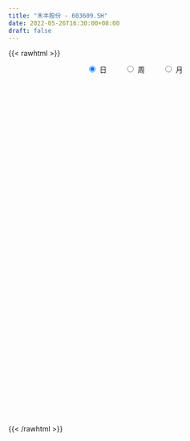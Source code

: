```yaml
---
title: "禾丰股份 - 603609.SH"
date: 2022-05-26T16:30:00+08:00
draft: false
---
```

{{< rawhtml >}}
    <div style="text-align: center">
        <label style="padding: 1rem;"><input style="margin-right: .5rem" type="radio" name="period" value="D" checked onclick="period_change(this)">日</label>
        <label style="padding: 1rem;"><input style="margin-right: .5rem" type="radio" name="period" value="W" onclick="period_change(this)">周</label>
        <label style="padding: 1rem;"><input style="margin-right: .5rem" type="radio" name="period" value="M" onclick="period_change(this)">月</label>
    </div>
    <div id="chart" style="height: 700px;"></div> 
    <script type="text/javascript">
        const D_v = [26061.99,14537.39,21992.38,32608.92,24664.35,17106.15,28260.87,23859.53,27704.02,26598.0,23958.08,30930.53,28807.24,24261.95,19973.75,27981.19,18642.5,26185.0,28818.0,21324.5,26989.82,18127.78,30229.89,18659.79,23915.67,22236.75,28945.33,26744.83,23208.17,65851.63,35351.0,23467.24,26507.46,41614.8,44745.55,24288.08,22057.89,24257.4,28395.05,32359.59,40184.51,20639.69,21796.5,16516.0,25650.58,22082.5,17924.29,16273.5,46925.28,31575.59,26507.87,36408.13,78100.62,45147.81,29422.62,22477.0,20174.77,19245.21,19726.14,43690.24,23311.62,23042.06,20315.71,18739.88,20092.54,23108.06,14351.0,20283.5,19463.69,16566.5,16646.07,20318.69,15660.0,18562.16,23650.55,26167.12,33195.31,24177.0,29282.43,23957.25,30622.38,32996.26,35190.23,45602.17,31906.2,25330.0,23561.5,89837.07,43193.32,28556.03,27403.19,34958.17,119230.63,60876.58,58369.53,52359.33,55951.48,58036.06,41334.28,32037.67,26640.48,44097.94,32873.64,93546.16,67961.66,51627.3,46929.81,32925.64,23119.63,22521.11,28418.97,22829.11,26930.81,27498.75,55097.08,62330.24,36115.2,49326.34,28382.0,22094.0,24451.0,22596.0,26702.32,30898.26,19577.55,20276.37,24681.84,17322.18,23354.0,18044.14,14786.92,18532.79,18513.95,17766.49,15867.66,20229.97,17696.87,20236.0,21760.47,19003.32,40588.1,33144.12,28883.0,21778.5,33949.92,29310.5,32185.73,26755.71,33384.08,48264.79,138712.49,194078.43,103165.53,198975.33,93728.51,67995.63,45175.35,113581.09,183053.48,75940.26,76144.88,214292.31,181863.64,85376.01,91774.66,103334.42,127164.02,90567.68,51080.5,80356.62,54677.0,50998.32,49782.0,31825.12,41031.42,66269.63,67350.3,69376.31,55970.14,73608.68,61265.31,86043.0,63968.66,80922.66,68667.5,62545.67,49449.49,46598.59,76302.9,79673.33,42753.5,41748.09,90343.4,61119.03,47360.95,98784.24,71094.16,81399.23,67250.94,39555.94,49717.89,41495.86,70530.21,64539.97,37105.69,42184.0,55025.86,55220.07,42149.08,43965.67,48518.44,37413.03,80207.31,54239.76,33731.06,40708.71,92027.77,76251.73,57310.15,60776.81,40100.5,39438.88,40135.64,36736.98,105222.39,170835.89,116965.04,123741.22,129246.38,109688.69,85215.16,60582.99,43981.89,54145.55,77757.03,31794.15,33696.78,39772.17,44117.0,43996.03,35703.11,89200.98,41200.49,41077.88,35786.25,33694.32,50380.86,43913.44,46750.77,29779.26]
const D_histogram = [0.0,0.0,-0.0062541311,-0.0054541012,-0.0152657006,-0.0218045149,-0.0258995386,-0.0188143287,-0.0169201871,-0.0152197524,-0.008698257,-0.0007215011,0.0002459164,0.0018996824,0.0044159202,-0.0009655277,-0.0008019607,-0.0035513989,-0.0092507812,-0.0120120393,-0.0255231432,-0.0296893562,-0.0404758376,-0.0394378377,-0.0398874819,-0.0322205969,-0.0178803723,-0.0058120027,0.0048511917,0.0242744365,0.0264167807,0.0201079832,0.016445181,0.0235298385,0.0094841814,0.0046071383,-0.0025743293,-0.0050742441,-0.0057735905,-0.0052945556,0.0073972009,0.0047252899,0.0008493222,-0.0016655463,-0.0102116175,-0.0195139495,-0.0230145817,-0.0220046803,-0.036677574,-0.0571364836,-0.0781047106,-0.1057730819,-0.1046788187,-0.0885663554,-0.0694271463,-0.0619994348,-0.0576930903,-0.0490556433,-0.0342154668,-0.0021476161,0.0173440463,0.0272537053,0.0350431891,0.0397392269,0.0415214281,0.0323547585,0.0231141041,0.0155351593,0.009359635,0.006280676,0.00592785,0.0123941095,0.0106418628,0.0050823696,-0.0038599312,0.0015094736,0.0155642645,0.0202507519,0.0289843652,0.0359016872,0.0457033848,0.0554186114,0.068273101,0.0790748749,0.0763563924,0.0613030909,0.0538460234,0.0667345533,0.0628296212,0.0478221974,0.0469553167,0.0389354613,0.0637781772,0.0637366685,0.0581659434,0.0607762466,0.0733443152,0.0740969436,0.0659591938,0.0493345039,0.0249585315,-0.0113511476,-0.0244934092,-0.0013101889,-0.0095398376,-0.0350907792,-0.0630590271,-0.0749781137,-0.0785948949,-0.0823828104,-0.0948261267,-0.0920425775,-0.0764603755,-0.0611569216,-0.0339274922,-0.0050404129,0.0004084699,-0.0123107084,-0.010195391,-0.0058896931,-0.004252455,-0.0050020669,0.0023756359,-0.000861023,0.0015464314,0.0022563661,0.0005836164,-0.0005816656,-0.0032809949,-0.0067928539,-0.0067853513,-0.0090241456,-0.0125329461,-0.0134343764,-0.0094328004,-0.0044609148,0.0008686749,0.0010356877,0.0043375481,0.0087831185,0.0181597179,0.0211595913,0.0186808179,0.0185990885,0.0116853769,0.0059307192,-0.0000856679,-0.0027596346,0.0012750631,0.0099383867,0.035065932,0.077412079,0.1000744471,0.1434448537,0.1480545683,0.1335343267,0.1196059785,0.1326714007,0.1610305225,0.1588311875,0.1365935116,0.1817845064,0.1790249759,0.1689219692,0.1498935863,0.1297558719,0.0905374632,0.0258929462,-0.0258313402,-0.0673253056,-0.1096511233,-0.1327988543,-0.1628316667,-0.1671546468,-0.1764536108,-0.1452239497,-0.1249975624,-0.0894688609,-0.0466456976,-0.0077708192,-0.0021087723,-0.0322339548,-0.0646300774,-0.101709431,-0.11976509,-0.1189339996,-0.1143338494,-0.1220299458,-0.1329224584,-0.1532407584,-0.1576309213,-0.148257341,-0.1080742008,-0.0810728477,-0.0597351976,-0.0339953802,-0.0214462737,-0.0362809362,-0.0546553328,-0.0524625737,-0.0252487389,-0.0277554138,-0.0691173167,-0.0808148243,-0.079503634,-0.0635446075,-0.0250564824,0.0109138801,0.0325466543,0.0465374062,0.0612805664,0.0730300835,0.0897789833,0.0907098239,0.0833851992,0.078100069,0.1003575459,0.0784940826,0.0407926865,0.0212130179,0.0133315702,-0.006618362,-0.0081828045,-0.0102482734,0.0334525751,0.07858286,0.0907935222,0.0630166404,0.0108506464,-0.0755900795,-0.1532828271,-0.1732071188,-0.1886692082,-0.1796722597,-0.1662559885,-0.15294685,-0.1228231812,-0.0917559805,-0.0678986223,-0.0439125512,-0.023555816,0.0177633889,0.0368297711,0.052352261,0.0583387053,0.0674740057,0.0836938634,0.0784242683,0.0916918287,0.0965283282]
const D_fast = [0.0,0.0,-0.0078176638,-0.0083811592,-0.0220091838,-0.0339991268,-0.0445690351,-0.0421874074,-0.0445233126,-0.046627816,-0.0422808848,-0.0344845042,-0.0334556076,-0.0313269211,-0.0277067031,-0.0333295329,-0.0333664562,-0.0370037441,-0.0450158217,-0.0507800896,-0.0706719793,-0.0822605314,-0.1031659721,-0.1119874317,-0.1224089464,-0.1227972106,-0.1129270791,-0.1023117101,-0.0904357179,-0.0649438639,-0.0561973245,-0.0574791262,-0.0570306332,-0.0440635161,-0.0557381278,-0.0594633863,-0.0672884363,-0.071056912,-0.0731996561,-0.0740442602,-0.0595032034,-0.0609937919,-0.0646574291,-0.0675886842,-0.0786876597,-0.0928684791,-0.1021227567,-0.1066140254,-0.1304563125,-0.1651993431,-0.2056937477,-0.2598053895,-0.2848808309,-0.2909099565,-0.289127534,-0.2971996812,-0.3073166093,-0.3109430731,-0.3046567633,-0.2731258167,-0.2492981427,-0.2325750574,-0.2160247763,-0.2013939318,-0.1892313735,-0.1903093535,-0.1937714819,-0.1974666369,-0.2013022525,-0.2028110424,-0.2016819058,-0.192117119,-0.1912089001,-0.1954978009,-0.2054050844,-0.1996583113,-0.1817124542,-0.1719632789,-0.1559835743,-0.1400908305,-0.1188632867,-0.0952934073,-0.0653706424,-0.0348001498,-0.0184295342,-0.0181570629,-0.0121526245,0.0174195437,0.0292220168,0.0261701424,0.0370420909,0.0387561009,0.0795433611,0.0954360195,0.1044067802,0.122211145,0.1531152925,0.1723921568,0.1807442054,0.1764531414,0.1583168019,0.1191693359,0.099903722,0.1227593952,0.112144787,0.0778211506,0.0340881459,0.003424531,-0.019840974,-0.0442245921,-0.0803744401,-0.1006015353,-0.1041344271,-0.1041202036,-0.0853726473,-0.0577456713,-0.052194671,-0.0679915264,-0.0684250567,-0.065591782,-0.0650176577,-0.0670177863,-0.0590461745,-0.0624980892,-0.059704027,-0.0584300007,-0.0599568463,-0.0612675447,-0.0647871227,-0.0699971952,-0.0716860304,-0.0761808611,-0.0828228981,-0.0870829226,-0.0854395466,-0.0815828897,-0.0760361313,-0.0756101965,-0.0712239491,-0.0645825992,-0.0506660703,-0.042376299,-0.040184868,-0.0356168252,-0.0396091926,-0.0438811705,-0.0499189746,-0.0532828499,-0.0489293864,-0.0377814662,-0.0038874379,0.0578117289,0.1054927088,0.1847243289,0.2263476856,0.2452110256,0.261184172,0.3074174443,0.3760341968,0.4135426587,0.4254533607,0.5160904821,0.5580871956,0.5902146812,0.6086596949,0.6209609484,0.6043769055,0.5462056251,0.4880235036,0.4296982119,0.3599596134,0.3036121688,0.2328714396,0.1867597978,0.1333474312,0.1282711048,0.1172481015,0.1304095878,0.1615713267,0.1985035002,0.2036383541,0.1654546829,0.116901041,0.0543943296,0.0063973982,-0.0225050114,-0.0464883236,-0.0846919063,-0.1288150335,-0.1874435231,-0.2312414164,-0.2589321713,-0.2457675814,-0.2390344402,-0.2326305895,-0.2153896171,-0.208202079,-0.2321069756,-0.2641452055,-0.2750680897,-0.2541664396,-0.263611968,-0.3222532,-0.3541544137,-0.3727191319,-0.3726462573,-0.3404222528,-0.3017234203,-0.2719539825,-0.2463288791,-0.2162655772,-0.1862585393,-0.1470648937,-0.1234565971,-0.109934922,-0.095695035,-0.0483481716,-0.0505881142,-0.0780913386,-0.0923677528,-0.096916308,-0.1185208306,-0.1221309742,-0.1267585115,-0.0746945193,-0.0099185194,0.0249905235,0.0129678018,-0.0364855306,-0.1418237765,-0.2578372309,-0.3210633022,-0.3836926937,-0.4196138101,-0.447761536,-0.47268911,-0.4732712366,-0.465143031,-0.4582603283,-0.4452523951,-0.4307846138,-0.3850245617,-0.3567507367,-0.3281401816,-0.3075690609,-0.2815652591,-0.2444219356,-0.2300854636,-0.193894946,-0.1649263645]
const D_slow = [0.0,0.0,-0.0015635328,-0.0029270581,-0.0067434832,-0.0121946119,-0.0186694966,-0.0233730787,-0.0276031255,-0.0314080636,-0.0335826278,-0.0337630031,-0.033701524,-0.0332266034,-0.0321226234,-0.0323640053,-0.0325644955,-0.0334523452,-0.0357650405,-0.0387680503,-0.0451488361,-0.0525711752,-0.0626901346,-0.072549594,-0.0825214645,-0.0905766137,-0.0950467068,-0.0964997074,-0.0952869095,-0.0892183004,-0.0826141052,-0.0775871094,-0.0734758142,-0.0675933546,-0.0652223092,-0.0640705246,-0.064714107,-0.065982668,-0.0674260656,-0.0687497045,-0.0669004043,-0.0657190818,-0.0655067513,-0.0659231378,-0.0684760422,-0.0733545296,-0.079108175,-0.0846093451,-0.0937787386,-0.1080628595,-0.1275890371,-0.1540323076,-0.1802020123,-0.2023436011,-0.2197003877,-0.2352002464,-0.249623519,-0.2618874298,-0.2704412965,-0.2709782005,-0.266642189,-0.2598287626,-0.2510679654,-0.2411331587,-0.2307528016,-0.222664112,-0.216885586,-0.2130017962,-0.2106618874,-0.2090917184,-0.2076097559,-0.2045112285,-0.2018507628,-0.2005801704,-0.2015451532,-0.2011677848,-0.1972767187,-0.1922140307,-0.1849679394,-0.1759925176,-0.1645666715,-0.1507120186,-0.1336437434,-0.1138750246,-0.0947859266,-0.0794601538,-0.065998648,-0.0493150096,-0.0336076043,-0.021652055,-0.0099132258,-0.0001793605,0.0157651838,0.031699351,0.0462408368,0.0614348985,0.0797709773,0.0982952132,0.1147850116,0.1271186376,0.1333582704,0.1305204835,0.1243971312,0.124069584,0.1216846246,0.1129119298,0.097147173,0.0784026446,0.0587539209,0.0381582183,0.0144516866,-0.0085589578,-0.0276740516,-0.042963282,-0.0514451551,-0.0527052583,-0.0526031409,-0.055680818,-0.0582296657,-0.059702089,-0.0607652027,-0.0620157194,-0.0614218105,-0.0616370662,-0.0612504583,-0.0606863668,-0.0605404627,-0.0606858791,-0.0615061278,-0.0632043413,-0.0649006791,-0.0671567155,-0.070289952,-0.0736485462,-0.0760067463,-0.0771219749,-0.0769048062,-0.0766458843,-0.0755614973,-0.0733657176,-0.0688257882,-0.0635358903,-0.0588656859,-0.0542159137,-0.0512945695,-0.0498118897,-0.0498333067,-0.0505232153,-0.0502044495,-0.0477198529,-0.0389533699,-0.0196003501,0.0054182617,0.0412794751,0.0782931172,0.1116766989,0.1415781935,0.1747460437,0.2150036743,0.2547114712,0.2888598491,0.3343059757,0.3790622197,0.421292712,0.4587661086,0.4912050765,0.5138394423,0.5203126789,0.5138548438,0.4970235174,0.4696107366,0.4364110231,0.3957031064,0.3539144447,0.309801042,0.2734950545,0.2422456639,0.2198784487,0.2082170243,0.2062743195,0.2057471264,0.1976886377,0.1815311184,0.1561037606,0.1261624881,0.0964289882,0.0678455259,0.0373380394,0.0041074248,-0.0342027648,-0.0736104951,-0.1106748303,-0.1376933805,-0.1579615925,-0.1728953919,-0.1813942369,-0.1867558053,-0.1958260394,-0.2094898726,-0.222605516,-0.2289177007,-0.2358565542,-0.2531358834,-0.2733395894,-0.2932154979,-0.3091016498,-0.3153657704,-0.3126373004,-0.3045006368,-0.2928662853,-0.2775461437,-0.2592886228,-0.236843877,-0.214166421,-0.1933201212,-0.1737951039,-0.1487057175,-0.1290821968,-0.1188840252,-0.1135807707,-0.1102478782,-0.1119024686,-0.1139481698,-0.1165102381,-0.1081470943,-0.0885013794,-0.0658029988,-0.0500488387,-0.0473361771,-0.0662336969,-0.1045544037,-0.1478561834,-0.1950234855,-0.2399415504,-0.2815055475,-0.31974226,-0.3504480553,-0.3733870505,-0.390361706,-0.4013398439,-0.4072287979,-0.4027879506,-0.3935805078,-0.3804924426,-0.3659077663,-0.3490392648,-0.328115799,-0.3085097319,-0.2855867747,-0.2614546927]
const D_data = [['2021-05-17', 10.8746, 10.8256, 10.7374, 10.8746],['2021-05-18', 10.8256, 10.8256, 10.757, 10.8746],['2021-05-19', 10.8354, 10.7276, 10.708, 10.8452],['2021-05-20', 10.7276, 10.7962, 10.6003, 10.9236],['2021-05-21', 10.7962, 10.6297, 10.6297, 10.806],['2021-05-24', 10.5709, 10.6101, 10.5709, 10.6982],['2021-05-25', 10.6003, 10.5905, 10.5023, 10.6101],['2021-05-26', 10.5807, 10.7178, 10.5611, 10.7178],['2021-05-27', 10.7178, 10.6591, 10.6395, 10.7374],['2021-05-28', 10.6688, 10.6493, 10.6395, 10.7374],['2021-05-31', 10.6591, 10.7178, 10.6199, 10.7668],['2021-06-01', 10.7276, 10.7668, 10.6786, 10.7962],['2021-06-02', 10.7668, 10.6982, 10.6884, 10.8158],['2021-06-03', 10.78, 10.71, 10.6, 10.79],['2021-06-04', 10.69, 10.73, 10.69, 10.78],['2021-06-07', 10.77, 10.62, 10.58, 10.83],['2021-06-08', 10.63, 10.67, 10.53, 10.7],['2021-06-09', 10.66, 10.62, 10.56, 10.69],['2021-06-10', 10.61, 10.55, 10.52, 10.61],['2021-06-11', 10.54, 10.55, 10.49, 10.57],['2021-06-15', 10.55, 10.35, 10.28, 10.55],['2021-06-16', 10.35, 10.39, 10.26, 10.49],['2021-06-17', 10.37, 10.23, 10.2, 10.37],['2021-06-18', 10.23, 10.31, 10.18, 10.32],['2021-06-21', 10.31, 10.25, 10.22, 10.36],['2021-06-22', 10.24, 10.33, 10.22, 10.4],['2021-06-23', 10.33, 10.44, 10.27, 10.44],['2021-06-24', 10.44, 10.46, 10.37, 10.48],['2021-06-25', 10.49, 10.49, 10.38, 10.5],['2021-06-28', 10.51, 10.68, 10.51, 10.85],['2021-06-29', 10.63, 10.53, 10.52, 10.7],['2021-06-30', 10.53, 10.42, 10.38, 10.6],['2021-07-01', 10.41, 10.43, 10.29, 10.53],['2021-07-02', 10.43, 10.58, 10.43, 10.7],['2021-07-05', 10.62, 10.3, 10.26, 10.62],['2021-07-06', 10.35, 10.36, 10.24, 10.38],['2021-07-07', 10.28, 10.29, 10.22, 10.31],['2021-07-08', 10.28, 10.31, 10.21, 10.44],['2021-07-09', 10.37, 10.31, 10.23, 10.39],['2021-07-12', 10.31, 10.31, 10.26, 10.35],['2021-07-13', 10.4, 10.49, 10.28, 10.54],['2021-07-14', 10.51, 10.32, 10.32, 10.56],['2021-07-15', 10.3, 10.28, 10.24, 10.34],['2021-07-16', 10.25, 10.27, 10.24, 10.36],['2021-07-19', 10.26, 10.15, 10.07, 10.32],['2021-07-20', 10.15, 10.07, 10.04, 10.2],['2021-07-21', 10.06, 10.08, 10.06, 10.13],['2021-07-22', 10.08, 10.1, 10.04, 10.11],['2021-07-23', 10.13, 9.83, 9.8, 10.16],['2021-07-26', 9.83, 9.61, 9.51, 9.88],['2021-07-27', 9.62, 9.42, 9.41, 9.69],['2021-07-28', 9.48, 9.11, 9.1, 9.48],['2021-07-29', 8.84, 9.29, 8.84, 9.45],['2021-07-30', 9.29, 9.42, 9.09, 9.54],['2021-08-02', 9.41, 9.46, 9.27, 9.64],['2021-08-03', 9.41, 9.3, 9.3, 9.52],['2021-08-04', 9.3, 9.21, 9.18, 9.3],['2021-08-05', 9.18, 9.22, 9.18, 9.34],['2021-08-06', 9.2, 9.29, 9.1, 9.29],['2021-08-09', 9.3, 9.58, 9.19, 9.66],['2021-08-10', 9.6, 9.53, 9.42, 9.62],['2021-08-11', 9.5, 9.47, 9.43, 9.55],['2021-08-12', 9.47, 9.48, 9.45, 9.57],['2021-08-13', 9.43, 9.47, 9.37, 9.51],['2021-08-16', 9.49, 9.45, 9.42, 9.56],['2021-08-17', 9.43, 9.29, 9.25, 9.49],['2021-08-18', 9.26, 9.23, 9.2, 9.29],['2021-08-19', 9.2, 9.19, 9.12, 9.23],['2021-08-20', 9.19, 9.15, 9.06, 9.19],['2021-08-23', 9.15, 9.14, 9.14, 9.21],['2021-08-24', 9.17, 9.14, 9.13, 9.2],['2021-08-25', 9.12, 9.22, 9.12, 9.26],['2021-08-26', 9.21, 9.11, 9.11, 9.22],['2021-08-27', 9.11, 9.02, 9.01, 9.13],['2021-08-30', 9.0, 8.91, 8.91, 9.02],['2021-08-31', 8.95, 9.05, 8.89, 9.11],['2021-09-01', 9.08, 9.19, 8.97, 9.21],['2021-09-02', 9.19, 9.11, 9.09, 9.19],['2021-09-03', 9.14, 9.19, 9.09, 9.2],['2021-09-06', 9.1, 9.21, 9.1, 9.24],['2021-09-07', 9.22, 9.3, 9.22, 9.33],['2021-09-08', 9.32, 9.37, 9.3, 9.4],['2021-09-09', 9.38, 9.5, 9.37, 9.54],['2021-09-10', 9.45, 9.58, 9.35, 9.64],['2021-09-13', 9.48, 9.48, 9.42, 9.6],['2021-09-14', 9.48, 9.32, 9.3, 9.52],['2021-09-15', 9.3, 9.39, 9.22, 9.47],['2021-09-16', 9.37, 9.7, 9.36, 9.78],['2021-09-17', 9.69, 9.56, 9.46, 9.7],['2021-09-22', 9.5, 9.41, 9.36, 9.5],['2021-09-23', 9.42, 9.58, 9.41, 9.59],['2021-09-24', 9.58, 9.5, 9.47, 9.69],['2021-09-27', 9.46, 10.0, 9.45, 10.14],['2021-09-28', 9.9, 9.81, 9.66, 9.91],['2021-09-29', 9.71, 9.78, 9.62, 9.98],['2021-09-30', 9.76, 9.93, 9.72, 10.09],['2021-10-08', 9.99, 10.16, 9.85, 10.28],['2021-10-11', 10.2, 10.12, 9.91, 10.27],['2021-10-12', 10.06, 10.06, 9.83, 10.15],['2021-10-13', 10.05, 9.95, 9.83, 10.1],['2021-10-14', 9.9, 9.79, 9.74, 9.91],['2021-10-15', 9.7, 9.5, 9.48, 9.77],['2021-10-18', 9.5, 9.66, 9.27, 9.69],['2021-10-19', 9.65, 10.15, 9.58, 10.25],['2021-10-20', 9.92, 9.81, 9.72, 10.01],['2021-10-21', 9.8, 9.5, 9.5, 9.89],['2021-10-22', 9.5, 9.3, 9.28, 9.59],['2021-10-25', 9.46, 9.35, 9.25, 9.57],['2021-10-26', 9.26, 9.36, 9.26, 9.42],['2021-10-27', 9.31, 9.28, 9.2, 9.41],['2021-10-28', 9.21, 9.06, 9.03, 9.27],['2021-10-29', 9.02, 9.15, 9.02, 9.23],['2021-11-01', 9.15, 9.29, 9.04, 9.29],['2021-11-02', 9.28, 9.31, 9.2, 9.37],['2021-11-03', 9.31, 9.53, 9.28, 9.63],['2021-11-04', 9.47, 9.68, 9.41, 9.77],['2021-11-05', 9.63, 9.47, 9.45, 9.73],['2021-11-08', 9.47, 9.21, 9.2, 9.5],['2021-11-09', 9.2, 9.35, 9.2, 9.4],['2021-11-10', 9.35, 9.38, 9.21, 9.38],['2021-11-11', 9.35, 9.35, 9.3, 9.46],['2021-11-12', 9.35, 9.31, 9.3, 9.41],['2021-11-15', 9.39, 9.42, 9.32, 9.48],['2021-11-16', 9.44, 9.29, 9.26, 9.48],['2021-11-17', 9.29, 9.35, 9.23, 9.37],['2021-11-18', 9.35, 9.33, 9.3, 9.42],['2021-11-19', 9.32, 9.29, 9.22, 9.35],['2021-11-22', 9.33, 9.28, 9.24, 9.33],['2021-11-23', 9.28, 9.24, 9.22, 9.33],['2021-11-24', 9.24, 9.2, 9.17, 9.24],['2021-11-25', 9.17, 9.22, 9.17, 9.25],['2021-11-26', 9.22, 9.17, 9.14, 9.22],['2021-11-29', 9.1, 9.12, 9.07, 9.21],['2021-11-30', 9.11, 9.12, 9.1, 9.18],['2021-12-01', 9.11, 9.17, 9.08, 9.19],['2021-12-02', 9.19, 9.19, 9.17, 9.25],['2021-12-03', 9.19, 9.21, 9.15, 9.23],['2021-12-06', 9.2, 9.15, 9.14, 9.24],['2021-12-07', 9.15, 9.19, 9.11, 9.2],['2021-12-08', 9.21, 9.22, 9.16, 9.22],['2021-12-09', 9.22, 9.32, 9.2, 9.37],['2021-12-10', 9.35, 9.28, 9.24, 9.4],['2021-12-13', 9.29, 9.22, 9.2, 9.33],['2021-12-14', 9.22, 9.25, 9.18, 9.26],['2021-12-15', 9.19, 9.15, 9.11, 9.27],['2021-12-16', 9.17, 9.13, 9.12, 9.19],['2021-12-17', 9.14, 9.09, 9.08, 9.17],['2021-12-20', 9.1, 9.1, 9.07, 9.13],['2021-12-21', 9.1, 9.18, 9.07, 9.18],['2021-12-22', 9.17, 9.27, 9.15, 9.28],['2021-12-23', 9.26, 9.58, 9.21, 9.87],['2021-12-24', 9.56, 10.02, 9.5, 10.14],['2021-12-27', 10.03, 10.02, 9.85, 10.18],['2021-12-28', 10.07, 10.56, 9.8, 10.65],['2021-12-29', 10.51, 10.33, 10.25, 10.63],['2021-12-30', 10.3, 10.19, 10.1, 10.41],['2021-12-31', 10.1, 10.24, 10.1, 10.3],['2022-01-04', 10.16, 10.7, 10.15, 10.71],['2022-01-05', 10.6, 11.15, 10.58, 11.25],['2022-01-06', 11.11, 11.0, 10.78, 11.14],['2022-01-07', 10.88, 10.84, 10.81, 11.49],['2022-01-10', 10.81, 11.92, 10.79, 11.92],['2022-01-11', 12.08, 11.63, 11.53, 12.15],['2022-01-12', 11.66, 11.7, 11.41, 11.72],['2022-01-13', 11.7, 11.7, 11.52, 11.99],['2022-01-14', 11.76, 11.76, 11.64, 12.26],['2022-01-17', 11.63, 11.52, 11.18, 11.75],['2022-01-18', 11.5, 11.04, 11.01, 11.52],['2022-01-19', 11.14, 10.96, 10.83, 11.14],['2022-01-20', 10.99, 10.87, 10.82, 11.3],['2022-01-21', 10.85, 10.63, 10.58, 10.92],['2022-01-24', 10.55, 10.66, 10.5, 10.86],['2022-01-25', 10.52, 10.37, 10.3, 10.78],['2022-01-26', 10.37, 10.52, 10.22, 10.61],['2022-01-27', 10.53, 10.33, 10.33, 10.77],['2022-01-28', 10.44, 10.81, 10.44, 10.98],['2022-02-07', 10.81, 10.74, 10.4, 11.05],['2022-02-08', 10.72, 11.03, 10.63, 11.2],['2022-02-09', 11.07, 11.31, 11.01, 11.45],['2022-02-10', 11.31, 11.49, 11.21, 11.58],['2022-02-11', 11.55, 11.22, 11.2, 11.63],['2022-02-14', 11.23, 10.72, 10.67, 11.37],['2022-02-15', 10.76, 10.51, 10.4, 10.81],['2022-02-16', 10.56, 10.22, 10.18, 10.64],['2022-02-17', 10.21, 10.24, 10.12, 10.29],['2022-02-18', 10.23, 10.35, 10.1, 10.44],['2022-02-21', 10.34, 10.33, 10.2, 10.44],['2022-02-22', 10.29, 10.08, 10.06, 10.32],['2022-02-23', 10.15, 9.89, 9.8, 10.33],['2022-02-24', 9.84, 9.57, 9.42, 9.94],['2022-02-25', 9.6, 9.57, 9.5, 9.71],['2022-02-28', 9.52, 9.62, 9.43, 9.69],['2022-03-01', 9.63, 10.02, 9.63, 10.03],['2022-03-02', 9.98, 9.94, 9.85, 10.13],['2022-03-03', 9.94, 9.92, 9.81, 9.99],['2022-03-04', 9.93, 10.04, 9.91, 10.33],['2022-03-07', 10.04, 9.93, 9.86, 10.26],['2022-03-08', 9.88, 9.53, 9.45, 9.9],['2022-03-09', 9.54, 9.33, 9.02, 9.72],['2022-03-10', 9.45, 9.47, 9.38, 9.63],['2022-03-11', 9.4, 9.8, 9.28, 9.82],['2022-03-14', 9.7, 9.44, 9.42, 9.81],['2022-03-15', 9.35, 8.76, 8.75, 9.45],['2022-03-16', 8.89, 8.89, 8.39, 8.98],['2022-03-17', 8.89, 8.92, 8.83, 9.05],['2022-03-18', 8.92, 9.05, 8.81, 9.07],['2022-03-21', 9.04, 9.4, 9.04, 9.49],['2022-03-22', 9.4, 9.52, 9.35, 9.64],['2022-03-23', 9.5, 9.47, 9.36, 9.59],['2022-03-24', 9.45, 9.46, 9.4, 9.76],['2022-03-25', 9.45, 9.55, 9.41, 9.76],['2022-03-28', 9.56, 9.6, 9.44, 9.67],['2022-03-29', 9.58, 9.77, 9.5, 9.89],['2022-03-30', 9.72, 9.66, 9.6, 9.76],['2022-03-31', 9.67, 9.58, 9.55, 9.78],['2022-04-01', 9.54, 9.61, 9.53, 9.71],['2022-04-06', 9.68, 10.05, 9.66, 10.13],['2022-04-07', 10.07, 9.55, 9.52, 10.1],['2022-04-08', 9.56, 9.22, 9.01, 9.57],['2022-04-11', 9.16, 9.3, 9.15, 9.56],['2022-04-12', 9.31, 9.37, 9.13, 9.45],['2022-04-13', 9.4, 9.13, 9.12, 9.49],['2022-04-14', 9.11, 9.28, 8.97, 9.38],['2022-04-15', 9.26, 9.24, 9.16, 9.45],['2022-04-18', 9.25, 9.92, 9.25, 9.96],['2022-04-19', 10.1, 10.21, 9.87, 10.45],['2022-04-20', 10.23, 10.01, 9.92, 10.28],['2022-04-21', 10.02, 9.52, 9.42, 10.15],['2022-04-22', 9.02, 9.02, 8.7, 9.17],['2022-04-25', 8.9, 8.18, 8.15, 9.0],['2022-04-26', 8.18, 7.74, 7.69, 8.25],['2022-04-27', 7.62, 8.05, 7.52, 8.05],['2022-04-28', 8.0, 7.84, 7.72, 8.08],['2022-04-29', 7.84, 7.95, 7.8, 8.08],['2022-05-05', 7.9, 7.89, 7.8, 8.1],['2022-05-06', 7.77, 7.79, 7.65, 7.83],['2022-05-09', 7.79, 7.96, 7.79, 7.97],['2022-05-10', 7.9, 8.0, 7.76, 8.03],['2022-05-11', 8.01, 7.94, 7.92, 8.15],['2022-05-12', 7.91, 7.97, 7.82, 8.18],['2022-05-13', 7.99, 7.96, 7.86, 8.03],['2022-05-16', 8.04, 8.33, 7.95, 8.35],['2022-05-17', 8.3, 8.18, 8.13, 8.33],['2022-05-18', 8.18, 8.21, 8.14, 8.26],['2022-05-19', 8.1, 8.14, 8.09, 8.28],['2022-05-20', 8.12, 8.22, 8.12, 8.24],['2022-05-23', 8.26, 8.39, 8.21, 8.48],['2022-05-24', 8.4, 8.17, 8.16, 8.44],['2022-05-25', 8.14, 8.45, 8.14, 8.5],['2022-05-26', 8.45, 8.43, 8.32, 8.53]]
const W_v = [174595.1,271941.09,229002.69,148549.64,210991.92,653592.6500000001,252687.94,272257.22,169687.99,153310.13,281789.68,156905.1,171230.28,200608.61,186312.33,82521.32,159716.68,175454.94,301016.77,151724.96,139957.49,75875.1,71786.19,128265.76,106892.16,100482.62,153437.69,118735.41,106763.42,103625.09,25599.5,24231.4,75574.99,191170.33,187549.48,412901.0,636078.5499999999,457768.4299999999,477188.4399999999,223847.57,183424.56,70908.27,201678.21,147913.18,217939.32,323722.71,369746.71,272408.25,181715.4,87979.38,124437.33,92914.06,100394.27,111214.14,117704.76,117742.6,112308.34,86257.86,72398.98,93162.35,95044.71,75345.29,95973.47,112173.55,79497.75,129232.49,137934.81,114191.29,102066.28,133080.32,160766.86,127413.57,86832.31,160092.6,137531.71,93243.67,152123.35,85246.15,269134.21,143434.67,392892.48,971170.72,672815.9,727101.29,945002.04,483888.95,481341.44,406873.37,635951.59,760275.8100000001,1632766.9199999999,429571.72,1676512.7,1044105.5,695291.55,1178482.7799999998,859803.53,784994.86,686430.5499999999,406010.92,649446.09,640597.9500000001,1183495.6400000001,984920.58,808384.65,693695.74,544584.5,603930.52,504359.22,443200.91,401844.21,369245.73,391149.44,42573.53,227673.36,234634.15,651521.6699999999,870255.2000000001,702767.4399999999,420408.7,247191.19,188967.64,192234.51,291908.02,273066.74,237477.52,361886.68,448432.04,371504.99,257538.42,420250.75,501315.71,561099.63,483865.41,821473.88,614561.97,395112.05,384718.65,987437.3,1039226.6100000001,1076057.1400000001,1387239.77,841727.9000000001,442699.05,717755.0,467122.24,324645.11,411186.96,539090.62,614699.6099999999,345141.38,639844.4300000001,1073327.78,1589694.8599999999,781916.22,637092.3,928475.3099999999,1403072.75,898242.05,665539.53,515409.38,576530.47,372337.39,278903.03,136051.0,81847.42,321846.61,163856.21,286658.43,207899.55,360443.28,241511.76,292650.25,323956.32,398077.08,262954.97,317408.5,147078.09,532645.85,245491.26,197172.37,300602.28,320877.87,221692.95,232992.14,460660.47,341630.84,256296.17,173684.04,167194.54,206970.36,96358.88,269908.66,176073.02,178626.43,58523.52,276236.7,119865.03,123528.57,127931.55,122951.19,94007.28,125050.75,192792.13,143743.97,131496.29,128856.15,217740.02,111045.74,129099.51,97298.79,87753.42,136472.41,168368.29,213828.09,90917.39,290836.07,55951.48,202146.43,292938.57,129814.46,207972.08,146849.34,122136.34,92040.03,90074.94,134732.01,146107.65,441195.5,509040.35,448719.71,676641.04,403845.82,239906.49,327570.74,362147.49,294777.81,339355.71,309018.16,255855.73,244879.12,246299.87,225589.65,217188.81,646010.92,353614.28,109551.18,197285.09,240959.92,170824.33]
const W_histogram = [0.0,-0.0138101425,-0.0541364006,-0.0758194484,-0.0839015563,-0.0600355195,-0.0388679294,-0.0420341501,-0.0367758484,-0.0300283646,-0.0136217099,-0.0118116576,0.004802531,0.0154037477,0.000630152,-0.0070599359,-0.009891,0.0061106127,0.0192469,0.0022344783,-0.0285822594,-0.0435558513,-0.037504227,-0.0245114031,0.0024112359,0.010833743,-0.0012166561,0.0135662818,-0.0048733585,-0.0245429109,-0.0342917412,-0.0294283473,-0.0185935984,0.0254781122,0.0543881978,0.1123864497,0.1090643585,0.1482946307,0.1415509063,0.0946054855,0.0577206292,0.0368250294,0.0354695307,0.0518080142,0.0545858185,0.0850211451,0.120683104,0.0864410533,0.0506599107,0.0217497792,-0.0469280759,-0.0585009856,-0.0572243503,-0.0599684862,-0.0789155361,-0.074674674,-0.0887289444,-0.0987416975,-0.1085090892,-0.1246513335,-0.1369771936,-0.1435276063,-0.1482126396,-0.1796779631,-0.1991619746,-0.1774777695,-0.1313286057,-0.0828971366,-0.0226343118,0.0285796518,0.0215879456,0.015464757,0.0028900833,0.0063504388,0.0184464509,0.0401418952,0.047805446,0.0425130132,0.0651077996,0.0534520958,0.115536208,0.252504374,0.3533607283,0.4030266436,0.4328673431,0.3955218597,0.3395854338,0.3008625535,0.2973558299,0.2662437317,0.3833879447,0.4419392932,0.3746967773,0.2677007989,0.0806834064,0.1445597523,0.0827218243,0.0070895379,-0.0397231372,-0.0930246835,-0.0654835616,-0.1031062652,-0.0358838945,0.0511150343,0.1162848191,0.0618616592,0.066975391,0.0178469667,-0.0227182352,-0.0557379007,-0.0766308137,-0.0972683996,-0.2186655345,-0.2904427866,-0.3008292981,-0.3041371255,-0.1993121772,-0.144441755,-0.1061855154,-0.1509246223,-0.2123515836,-0.2515991451,-0.2546009447,-0.2723290648,-0.2447814296,-0.2371585384,-0.178454787,-0.1495194571,-0.1262573102,-0.1512041601,-0.2059467764,-0.1756532872,-0.1197264488,-0.1125823335,-0.0271443861,-0.037442791,-0.0621749071,-0.0427849879,0.033507442,0.1450909422,0.2350510416,0.3887162839,0.4249677312,0.439564148,0.377855573,0.3027178673,0.2353413889,0.1748103921,0.1192132073,0.1275018808,0.1113284909,0.14606608,0.1474185718,0.1793291773,0.1776657843,0.1852799815,0.1841286647,0.3040445509,0.2877985473,0.2120337742,0.0786929199,-0.1258148304,-0.2726364343,-0.3499733122,-0.429552421,-0.4222317955,-0.4105112057,-0.415712034,-0.4696933954,-0.4853253137,-0.4587341979,-0.3954076452,-0.3283478911,-0.2529658489,-0.2207532469,-0.2130378134,-0.2362245758,-0.2232535805,-0.1752952255,-0.1431513958,-0.1254056315,-0.1092047445,-0.0808134459,-0.0292121718,0.0511843756,0.0633944732,0.0977312936,0.0663882749,0.0585113425,0.070625366,0.0657170873,0.066501436,0.0469018098,0.0329516344,-0.0136879966,-0.0477017604,-0.0494079873,-0.0581678351,-0.055128028,-0.0408268703,-0.0367612188,-0.0430693861,-0.0286473947,-0.0076664627,-0.0066312545,-0.0034587302,-0.0246320689,-0.0579843102,-0.0792205681,-0.0717854872,-0.0785147441,-0.0814648676,-0.0625606792,-0.0167671456,0.0173525093,0.0397743381,0.0848688084,0.1288531585,0.1127445712,0.0889144915,0.0644821711,0.0708004945,0.0652676616,0.0613825085,0.0522120857,0.0503015113,0.0548413074,0.0464684999,0.1018111116,0.148645573,0.2116040697,0.3013077749,0.27155949,0.2514826666,0.2526250711,0.1847449965,0.0824838733,0.0436181544,0.001114896,-0.0739897602,-0.0856505135,-0.0848191388,-0.104726151,-0.1101840896,-0.1213646223,-0.1895142636,-0.2312925065,-0.2327645916,-0.2026222815,-0.1569738566]
const W_fast = [0.0,-0.0172626781,-0.0711230363,-0.1117609463,-0.1408184432,-0.1319612863,-0.1205106785,-0.1341854368,-0.1381210971,-0.1388807046,-0.1258794773,-0.1270223394,-0.109207518,-0.0947553644,-0.1093714222,-0.118826494,-0.1241303081,-0.1066010422,-0.0886530299,-0.105106832,-0.1430691346,-0.1689316893,-0.1722561217,-0.1653911486,-0.1378657007,-0.1267347578,-0.1390893209,-0.1209148126,-0.1405727925,-0.1663780726,-0.1846998383,-0.1871935311,-0.1810071819,-0.1305659432,-0.0880588082,-0.0019639438,0.0219800546,0.0982839844,0.1269279866,0.1036339371,0.0811792382,0.0694898958,0.0770017797,0.1062922668,0.1227165257,0.1744071385,0.2402398735,0.2276080861,0.2044919212,0.1810192345,0.1006093605,0.0744112043,0.0613817521,0.0436454945,0.0049695607,-0.0094582458,-0.0456947523,-0.0803929297,-0.1172875938,-0.1645926714,-0.2111628299,-0.2535951441,-0.2953333374,-0.3717181516,-0.4409926567,-0.463677894,-0.4503608817,-0.4226536968,-0.3680494499,-0.3096905733,-0.3112852931,-0.3135422924,-0.3253944453,-0.3203464802,-0.3036388553,-0.2719079372,-0.2522930249,-0.2469572044,-0.2080854681,-0.206378148,-0.1154099838,0.0846842757,0.2738808121,0.4243033883,0.5623609236,0.6238959051,0.6528558376,0.6893485957,0.7601808296,0.7956296643,1.0086208635,1.1776570353,1.2040887137,1.164017935,0.9971713941,1.0971876781,1.0560302062,0.9821703042,0.9254268448,0.8488691277,0.8600393592,0.7966400892,0.8548914864,0.9546691738,1.0489101633,1.0099524183,1.0318099978,0.9871433152,0.9408985545,0.8939444138,0.8538937974,0.8089391116,0.632875593,0.4884876443,0.4028938083,0.3235516996,0.3785486036,0.397308587,0.4090184477,0.3265481853,0.212033328,0.1098859803,0.0432339445,-0.0425764419,-0.076224164,-0.1278909075,-0.1138008528,-0.1222453871,-0.1305475678,-0.1932954578,-0.2995247681,-0.3131446008,-0.2871493745,-0.3081508425,-0.2294989917,-0.2491580943,-0.2894339372,-0.280740265,-0.1960709746,-0.0482147389,0.1005081209,0.3513524342,0.4938458143,0.6183332681,0.6510885863,0.6516303475,0.6430892163,0.6262608176,0.6004669346,0.6406310783,0.6522898111,0.7235439202,0.7617510549,0.8384939548,0.8812470079,0.9351812004,0.9800620498,1.1759890736,1.2316927069,1.2089363773,1.095268753,0.8593072951,0.6443265826,0.4794963767,0.2925291627,0.1942918393,0.1033846277,-0.0057442091,-0.1771489193,-0.3141121662,-0.4022045998,-0.4377299583,-0.4527571771,-0.4406165971,-0.4635923069,-0.5091363267,-0.5913792331,-0.6342216329,-0.6300870842,-0.6337311035,-0.647336747,-0.6584370462,-0.6502491091,-0.6059508779,-0.5127582366,-0.4846995207,-0.4259298769,-0.4406758269,-0.4339249236,-0.4041545587,-0.3926335655,-0.3752238579,-0.3830980316,-0.3888102984,-0.4388719285,-0.4848111324,-0.4988693562,-0.5221711628,-0.5329133626,-0.5288189225,-0.5339435757,-0.5510190895,-0.5437589468,-0.5246946305,-0.5253172359,-0.5230093942,-0.5503407501,-0.5981890689,-0.6392304689,-0.6497417598,-0.6760997027,-0.6994160431,-0.6961520245,-0.6545502774,-0.6160924951,-0.5837270818,-0.5174154094,-0.4412177697,-0.4291402141,-0.430741671,-0.4390534486,-0.4150350015,-0.404250919,-0.392790445,-0.3889078464,-0.3782430429,-0.3599929201,-0.3567486025,-0.2759532129,-0.1919573583,-0.0760978441,0.0889328048,0.1270743923,0.1698682357,0.2341669079,0.2124730824,0.1308329276,0.1028717473,0.0606472129,-0.0329548834,-0.0660282651,-0.086401675,-0.132490225,-0.1654941861,-0.2070158742,-0.3225440815,-0.422145451,-0.481808684,-0.5023219442,-0.4959169835]
const W_slow = [0.0,-0.0034525356,-0.0169866358,-0.0359414979,-0.0569168869,-0.0719257668,-0.0816427491,-0.0921512867,-0.1013452488,-0.1088523399,-0.1122577674,-0.1152106818,-0.114010049,-0.1101591121,-0.1100015741,-0.1117665581,-0.1142393081,-0.1127116549,-0.1078999299,-0.1073413103,-0.1144868752,-0.125375838,-0.1347518948,-0.1408797455,-0.1402769366,-0.1375685008,-0.1378726648,-0.1344810944,-0.135699434,-0.1418351617,-0.150408097,-0.1577651838,-0.1624135835,-0.1560440554,-0.142447006,-0.1143503935,-0.0870843039,-0.0500106462,-0.0146229197,0.0090284517,0.023458609,0.0326648663,0.041532249,0.0544842526,0.0681307072,0.0893859935,0.1195567695,0.1411670328,0.1538320105,0.1592694553,0.1475374363,0.1329121899,0.1186061023,0.1036139808,0.0838850968,0.0652164283,0.0430341921,0.0183487678,-0.0087785045,-0.0399413379,-0.0741856363,-0.1100675379,-0.1471206978,-0.1920401885,-0.2418306822,-0.2862001245,-0.319032276,-0.3397565601,-0.3454151381,-0.3382702251,-0.3328732387,-0.3290070495,-0.3282845286,-0.3266969189,-0.3220853062,-0.3120498324,-0.3000984709,-0.2894702176,-0.2731932677,-0.2598302438,-0.2309461918,-0.1678200983,-0.0794799162,0.0212767447,0.1294935805,0.2283740454,0.3132704038,0.3884860422,0.4628249997,0.5293859326,0.6252329188,0.7357177421,0.8293919364,0.8963171361,0.9164879877,0.9526279258,0.9733083819,0.9750807663,0.965149982,0.9418938112,0.9255229208,0.8997463545,0.8907753809,0.9035541394,0.9326253442,0.948090759,0.9648346068,0.9692963485,0.9636167897,0.9496823145,0.9305246111,0.9062075112,0.8515411276,0.7789304309,0.7037231064,0.627688825,0.5778607807,0.541750342,0.5152039631,0.4774728076,0.4243849116,0.3614851254,0.2978348892,0.229752623,0.1685572656,0.109267631,0.0646539342,0.0272740699,-0.0042902576,-0.0420912976,-0.0935779917,-0.1374913135,-0.1674229257,-0.1955685091,-0.2023546056,-0.2117153034,-0.2272590301,-0.2379552771,-0.2295784166,-0.1933056811,-0.1345429207,-0.0373638497,0.0688780831,0.1787691201,0.2732330133,0.3489124802,0.4077478274,0.4514504254,0.4812537273,0.5131291975,0.5409613202,0.5774778402,0.6143324831,0.6591647775,0.7035812235,0.7499012189,0.7959333851,0.8719445228,0.9438941596,0.9969026032,1.0165758331,0.9851221255,0.916963017,0.8294696889,0.7220815837,0.6165236348,0.5138958334,0.4099678249,0.292544476,0.1712131476,0.0565295981,-0.0423223132,-0.124409286,-0.1876507482,-0.2428390599,-0.2960985133,-0.3551546572,-0.4109680524,-0.4547918587,-0.4905797077,-0.5219311156,-0.5492323017,-0.5694356632,-0.5767387061,-0.5639426122,-0.5480939939,-0.5236611705,-0.5070641018,-0.4924362662,-0.4747799247,-0.4583506528,-0.4417252939,-0.4299998414,-0.4217619328,-0.4251839319,-0.437109372,-0.4494613689,-0.4640033276,-0.4777853346,-0.4879920522,-0.4971823569,-0.5079497034,-0.5151115521,-0.5170281678,-0.5186859814,-0.519550664,-0.5257086812,-0.5402047588,-0.5600099008,-0.5779562726,-0.5975849586,-0.6179511755,-0.6335913453,-0.6377831317,-0.6334450044,-0.6235014199,-0.6022842178,-0.5700709281,-0.5418847853,-0.5196561625,-0.5035356197,-0.4858354961,-0.4695185807,-0.4541729535,-0.4411199321,-0.4285445543,-0.4148342274,-0.4032171024,-0.3777643245,-0.3406029313,-0.2877019138,-0.2123749701,-0.1444850976,-0.081614431,-0.0184581632,0.0277280859,0.0483490543,0.0592535929,0.0595323169,0.0410348768,0.0196222484,-0.0015825363,-0.027764074,-0.0553100964,-0.085651252,-0.1330298179,-0.1908529445,-0.2490440924,-0.2996996628,-0.3389431269]
const W_data = [['2017-07-07', 9.014, 9.1081, 8.9388, 9.2963],['2017-07-14', 9.1081, 8.8917, 8.7506, 9.334],['2017-07-21', 8.8823, 8.3836, 8.0637, 8.8823],['2017-07-28', 8.4024, 8.393, 8.186, 8.5154],['2017-08-04', 8.4495, 8.4119, 8.2895, 8.7506],['2017-08-11', 8.4119, 8.7882, 8.2801, 9.1834],['2017-08-18', 8.7694, 8.8259, 8.7035, 8.9482],['2017-08-25', 8.8353, 8.5248, 8.3836, 9.0705],['2017-09-01', 8.5154, 8.5906, 8.4777, 8.6377],['2017-09-08', 8.5342, 8.6, 8.5248, 8.6565],['2017-09-15', 8.6094, 8.7506, 8.5718, 9.014],['2017-09-22', 8.7506, 8.5906, 8.4871, 8.8729],['2017-09-29', 8.5248, 8.807, 8.5248, 9.0705],['2017-10-13', 8.8635, 8.7976, 8.7224, 8.92],['2017-10-20', 8.7976, 8.4589, 8.4213, 8.9952],['2017-10-27', 8.4589, 8.4683, 8.4213, 8.5624],['2017-11-03', 8.5154, 8.4777, 8.2143, 8.6],['2017-11-10', 8.4401, 8.7318, 8.4401, 8.8447],['2017-11-17', 8.7318, 8.7694, 8.6283, 9.2022],['2017-12-01', 8.5154, 8.3742, 8.2331, 9.0799],['2017-12-08', 8.3178, 8.0449, 7.7532, 8.3648],['2017-12-15', 8.0825, 8.0731, 7.9884, 8.2143],['2017-12-22', 8.0825, 8.2613, 8.0449, 8.2801],['2017-12-29', 8.2801, 8.3554, 8.2048, 8.4683],['2018-01-05', 8.3554, 8.6094, 8.3272, 8.6565],['2018-01-12', 8.6283, 8.4589, 8.346, 8.7976],['2018-01-19', 8.4871, 8.1766, 8.1578, 8.8353],['2018-01-26', 8.1672, 8.5059, 8.0919, 8.7976],['2018-02-02', 8.5059, 8.0637, 7.7814, 8.5436],['2018-02-09', 8.139, 7.9132, 7.7626, 8.2989],['2018-02-14', 7.979, 7.9132, 7.8567, 8.0355],['2018-02-23', 7.9978, 8.0355, 7.8943, 8.0825],['2018-03-02', 8.0261, 8.1108, 7.9602, 8.139],['2018-03-09', 8.2613, 8.6565, 8.2237, 8.6659],['2018-03-16', 8.6189, 8.6753, 8.4871, 8.7976],['2018-03-23', 8.6659, 9.3245, 8.2425, 9.3528],['2018-03-30', 9.2869, 8.7788, 8.5436, 9.2869],['2018-04-04', 8.9576, 9.5033, 8.8259, 9.5598],['2018-04-13', 9.5127, 9.127, 8.9858, 9.8703],['2018-04-20', 9.0799, 8.5718, 8.553, 9.2305],['2018-04-27', 8.5812, 8.5339, 8.2143, 8.7882],['2018-05-04', 8.5339, 8.6195, 8.4768, 8.7908],['2018-05-11', 8.6005, 8.8384, 8.5625, 9.2284],['2018-05-18', 8.8288, 9.1428, 8.7527, 9.1809],['2018-05-25', 9.0001, 9.0762, 8.9906, 9.5329],['2018-06-01', 9.1523, 9.5804, 8.943, 9.7707],['2018-06-08', 9.5709, 9.9229, 9.2475, 10.1703],['2018-06-15', 9.7993, 9.1523, 9.0667, 9.942],['2018-06-22', 9.276, 9.0191, 8.3817, 9.4853],['2018-06-29', 9.0952, 8.9811, 8.6671, 9.1143],['2018-07-06', 8.9811, 8.2295, 7.8109, 9.0667],['2018-07-13', 8.1819, 8.7052, 8.0963, 8.7337],['2018-07-20', 8.6005, 8.8098, 8.3817, 8.924],['2018-07-27', 8.8384, 8.7242, 8.5815, 8.9811],['2018-08-03', 8.8098, 8.4198, 8.3532, 8.9906],['2018-08-10', 8.4102, 8.6195, 7.9441, 8.6766],['2018-08-17', 8.5625, 8.3056, 8.277, 8.8954],['2018-08-24', 8.1914, 8.22, 8.0107, 8.4483],['2018-08-31', 8.3056, 8.0868, 8.0868, 8.4768],['2018-09-07', 8.0963, 7.8394, 7.8299, 8.1058],['2018-09-14', 7.8489, 7.6967, 7.3827, 8.0963],['2018-09-21', 7.7062, 7.592, 7.4684, 7.7348],['2018-09-28', 7.592, 7.4493, 7.3923, 7.7252],['2018-10-12', 7.4493, 6.8595, 6.6692, 7.4493],['2018-10-19', 6.8595, 6.6882, 6.2887, 6.9736],['2018-10-26', 6.7929, 7.0212, 6.6597, 7.0402],['2018-11-02', 7.0307, 7.3447, 6.9261, 7.4113],['2018-11-09', 7.3352, 7.4969, 7.2305, 7.5255],['2018-11-16', 7.5159, 7.8489, 7.3827, 7.8775],['2018-11-23', 7.8775, 7.9916, 7.554, 8.0677],['2018-11-30', 7.9726, 7.3542, 7.1544, 7.9726],['2018-12-07', 7.3732, 7.2971, 7.183, 7.7062],['2018-12-14', 7.3352, 7.1259, 7.0878, 7.3352],['2018-12-21', 7.0498, 7.2591, 6.8595, 7.3923],['2018-12-28', 7.3923, 7.3732, 7.202, 7.5825],['2019-01-04', 7.3352, 7.5635, 7.24, 7.6396],['2019-01-11', 7.5255, 7.4589, 7.3923, 7.868],['2019-01-18', 7.4779, 7.2971, 7.2305, 7.5159],['2019-01-25', 7.2971, 7.6967, 7.2781, 7.7538],['2019-02-01', 7.6586, 7.3066, 7.0973, 7.9536],['2019-02-15', 7.3161, 8.4007, 7.3161, 8.4007],['2019-02-22', 8.4007, 9.9991, 8.277, 10.6555],['2019-03-01', 10.3035, 10.4177, 9.609, 11.1597],['2019-03-08', 10.4272, 10.4843, 10.4272, 11.664],['2019-03-15', 10.7126, 10.7982, 10.3986, 12.6915],['2019-03-22', 10.7982, 10.294, 9.9991, 11.017],['2019-03-29', 10.2274, 10.1418, 9.5329, 10.4367],['2019-04-04', 10.1798, 10.4081, 10.1037, 10.6365],['2019-04-12', 10.6175, 11.0361, 9.9705, 11.0931],['2019-04-19', 11.2549, 10.8934, 10.1608, 11.369],['2019-04-26', 10.8934, 13.3289, 10.7602, 14.2517],['2019-04-30', 13.2623, 13.5001, 11.6354, 13.5001],['2019-05-10', 13.6714, 12.3395, 11.3405, 14.6418],['2019-05-17', 12.016, 11.7496, 11.2263, 12.1777],['2019-05-24', 11.4356, 10.2179, 10.0656, 11.4356],['2019-05-31', 10.2559, 13.2528, 10.2179, 13.5572],['2019-06-06', 13.1291, 11.9113, 11.6259, 13.6524],['2019-06-14', 11.9589, 11.5405, 11.2263, 12.9198],['2019-06-21', 11.8107, 11.6949, 11.4247, 12.3993],['2019-06-28', 11.6852, 11.4247, 11.2703, 11.9554],['2019-07-05', 11.5984, 12.4379, 11.415, 12.5922],['2019-07-12', 12.4765, 11.6563, 11.3861, 12.8721],['2019-07-19', 11.6756, 13.123, 11.3861, 13.3159],['2019-07-26', 12.8335, 13.9238, 12.3028, 14.0782],['2019-08-02', 13.7984, 14.2616, 13.4124, 14.2905],['2019-08-09', 14.0782, 12.9975, 12.8238, 14.5221],['2019-08-16', 13.0265, 13.7984, 12.8914, 13.9142],['2019-08-23', 13.7212, 13.1712, 12.9396, 14.1361],['2019-08-30', 12.9203, 13.1712, 12.8817, 13.9721],['2019-09-06', 13.1712, 13.1712, 13.0265, 13.6826],['2019-09-12', 13.1712, 13.258, 13.0361, 13.6054],['2019-09-20', 13.2194, 13.2098, 12.9589, 13.5379],['2019-09-27', 13.2001, 11.5598, 11.1063, 13.2001],['2019-09-30', 11.7721, 11.5694, 11.4826, 11.7721],['2019-10-11', 11.7142, 11.9843, 11.5019, 12.1773],['2019-10-18', 12.1098, 11.8879, 11.7335, 12.2738],['2019-10-25', 11.9361, 13.4028, 11.9361, 13.7791],['2019-11-01', 13.0458, 13.1519, 12.544, 13.7984],['2019-11-08', 12.9879, 13.1712, 12.7659, 13.7984],['2019-11-15', 13.123, 12.0808, 11.9264, 13.258],['2019-11-22', 11.9457, 11.5019, 11.4729, 12.1966],['2019-11-29', 11.4729, 11.3764, 11.2317, 11.6949],['2019-12-06', 11.415, 11.5598, 11.2992, 11.7238],['2019-12-13', 11.5694, 11.1449, 10.9615, 11.6852],['2019-12-20', 11.0966, 11.5598, 11.0484, 11.6563],['2019-12-27', 11.5598, 11.2317, 11.0387, 11.7238],['2020-01-03', 11.2607, 11.8975, 11.1545, 11.9747],['2020-01-10', 11.8686, 11.637, 11.5694, 12.2931],['2020-01-17', 11.6659, 11.5984, 11.5791, 12.2063],['2020-01-23', 11.5791, 10.8747, 10.8071, 11.8203],['2020-02-07', 9.7843, 10.1317, 8.8097, 10.2957],['2020-02-14', 10.3054, 10.9615, 10.1992, 11.0966],['2020-02-21', 11.0966, 11.3764, 11.0098, 11.7721],['2020-02-28', 11.3378, 10.8168, 10.7203, 11.6177],['2020-03-06', 10.8264, 11.965, 10.8264, 12.7852],['2020-03-13', 11.6852, 10.9133, 10.3054, 11.9554],['2020-03-20', 10.9905, 10.5659, 10.1606, 11.0484],['2020-03-27', 10.2861, 11.0291, 10.2089, 11.4247],['2020-04-03', 11.0773, 11.965, 10.9615, 12.4379],['2020-04-10', 12.0615, 12.9589, 11.9747, 13.2966],['2020-04-17', 12.8142, 13.3642, 12.5729, 13.8466],['2020-04-24', 13.451, 15.0624, 13.0747, 15.9791],['2020-04-30', 15.2554, 14.4352, 14.3291, 15.7186],['2020-05-08', 14.416, 14.6668, 14.3581, 15.1782],['2020-05-15', 14.7151, 13.9431, 13.8949, 15.1686],['2020-05-22', 13.9431, 13.7212, 13.4607, 14.4256],['2020-05-29', 13.5379, 13.7019, 13.3256, 14.2423],['2020-06-05', 13.7598, 13.6667, 13.3924, 14.5582],['2020-06-12', 13.7059, 13.5981, 13.3728, 14.8913],['2020-06-19', 13.5981, 14.4407, 13.5981, 14.8717],['2020-06-24', 14.519, 14.2839, 14.1859, 15.1167],['2020-07-03', 14.2741, 15.1558, 14.1664, 15.3616],['2020-07-10', 15.1264, 15.0383, 14.9991, 15.6261],['2020-07-17', 15.3224, 15.7339, 15.3126, 18.1635],['2020-07-24', 16.067, 15.6359, 15.5379, 16.6254],['2020-07-31', 15.5575, 16.018, 15.0481, 16.3217],['2020-08-07', 16.1159, 16.1845, 15.8906, 16.9781],['2020-08-14', 16.3609, 18.3398, 16.1845, 18.624],['2020-08-21', 18.2909, 17.2818, 16.9487, 18.7513],['2020-08-28', 17.2622, 16.6254, 16.1355, 17.7716],['2020-09-04', 16.7919, 15.5967, 15.3812, 16.8997],['2020-09-11', 15.5281, 13.9116, 13.6275, 15.6555],['2020-09-18', 13.9116, 13.6569, 13.1279, 14.0292],['2020-09-25', 13.6863, 13.7941, 13.4414, 13.892],['2020-09-30', 13.7941, 13.1377, 13.0887, 13.8431],['2020-10-09', 13.3238, 13.7843, 13.1475, 13.8333],['2020-10-16', 13.8626, 13.6373, 13.461, 14.2447],['2020-10-23', 13.6177, 13.1769, 13.1279, 13.8235],['2020-10-30', 13.1769, 12.0992, 12.0894, 13.2258],['2020-11-06', 12.109, 12.0404, 11.8739, 12.2755],['2020-11-13', 12.0796, 12.2364, 12.0404, 12.6968],['2020-11-20', 12.2364, 12.5988, 12.1482, 12.6968],['2020-11-27', 12.589, 12.6968, 12.1678, 12.834],['2020-12-04', 12.8536, 12.9319, 12.5107, 13.0789],['2020-12-11', 12.9319, 12.4617, 12.2462, 13.51],['2020-12-18', 12.5107, 12.0502, 11.9131, 12.8536],['2020-12-25', 12.109, 11.3938, 11.1587, 12.3637],['2020-12-31', 11.3644, 11.58, 11.3056, 11.6877],['2021-01-08', 11.7073, 11.962, 11.6975, 12.9221],['2021-01-15', 11.9522, 11.7857, 11.4526, 11.9522],['2021-01-22', 11.7759, 11.5604, 11.5506, 12.0894],['2021-01-29', 11.5604, 11.4624, 11.3742, 12.1188],['2021-02-05', 11.3546, 11.58, 11.1685, 12.0012],['2021-02-10', 11.5408, 11.962, 11.4134, 12.0208],['2021-02-19', 12.0796, 12.6086, 11.8543, 12.687],['2021-02-26', 12.6086, 11.9718, 11.7563, 12.8144],['2021-03-05', 11.9718, 12.3637, 11.9131, 12.5107],['2021-03-12', 12.2951, 11.5408, 11.3252, 12.4421],['2021-03-19', 11.5408, 11.7073, 11.4624, 11.9327],['2021-03-26', 11.6877, 11.9522, 11.6681, 12.1188],['2021-04-02', 11.9718, 11.7465, 11.5114, 12.1776],['2021-04-09', 11.7661, 11.7955, 11.6485, 11.8445],['2021-04-16', 11.8543, 11.4722, 11.3546, 12.2364],['2021-04-23', 11.4722, 11.4232, 11.3448, 11.7073],['2021-04-30', 11.4036, 10.7962, 10.7276, 11.4036],['2021-05-07', 10.7864, 10.6493, 10.6395, 10.855],['2021-05-14', 10.6884, 10.855, 10.3456, 11.2175],['2021-05-21', 10.8746, 10.6297, 10.6003, 10.9236],['2021-05-28', 10.5709, 10.6493, 10.5023, 10.7374],['2021-06-04', 10.6591, 10.73, 10.6, 10.8158],['2021-06-11', 10.77, 10.55, 10.49, 10.83],['2021-06-18', 10.55, 10.31, 10.18, 10.55],['2021-06-25', 10.31, 10.49, 10.22, 10.5],['2021-07-02', 10.51, 10.58, 10.29, 10.85],['2021-07-09', 10.62, 10.31, 10.21, 10.62],['2021-07-16', 10.31, 10.27, 10.24, 10.56],['2021-07-23', 10.26, 9.83, 9.8, 10.32],['2021-07-30', 9.83, 9.42, 8.84, 9.88],['2021-08-06', 9.41, 9.29, 9.1, 9.64],['2021-08-13', 9.3, 9.47, 9.19, 9.66],['2021-08-20', 9.49, 9.15, 9.06, 9.56],['2021-08-27', 9.15, 9.02, 9.01, 9.26],['2021-09-03', 9.0, 9.19, 8.89, 9.21],['2021-09-10', 9.1, 9.58, 9.1, 9.64],['2021-09-17', 9.48, 9.56, 9.22, 9.78],['2021-09-24', 9.5, 9.5, 9.36, 9.69],['2021-09-30', 9.46, 9.93, 9.45, 10.14],['2021-10-08', 9.99, 10.16, 9.85, 10.28],['2021-10-15', 10.2, 9.5, 9.48, 10.27],['2021-10-22', 9.5, 9.3, 9.27, 10.25],['2021-10-29', 9.46, 9.15, 9.02, 9.57],['2021-11-05', 9.15, 9.47, 9.04, 9.77],['2021-11-12', 9.47, 9.31, 9.2, 9.5],['2021-11-19', 9.39, 9.29, 9.22, 9.48],['2021-11-26', 9.33, 9.17, 9.14, 9.33],['2021-12-03', 9.1, 9.21, 9.07, 9.25],['2021-12-10', 9.2, 9.28, 9.11, 9.4],['2021-12-17', 9.29, 9.09, 9.08, 9.33],['2021-12-24', 9.1, 10.02, 9.07, 10.14],['2021-12-31', 10.03, 10.24, 9.8, 10.65],['2022-01-07', 10.16, 10.84, 10.15, 11.49],['2022-01-14', 10.81, 11.76, 10.79, 12.26],['2022-01-21', 11.63, 10.63, 10.58, 11.75],['2022-01-28', 10.55, 10.81, 10.22, 10.98],['2022-02-11', 10.81, 11.22, 10.4, 11.63],['2022-02-18', 11.23, 10.35, 10.1, 11.37],['2022-02-25', 10.34, 9.57, 9.42, 10.44],['2022-03-04', 9.52, 10.04, 9.43, 10.33],['2022-03-11', 10.04, 9.8, 9.02, 10.26],['2022-03-18', 9.7, 9.05, 8.39, 9.81],['2022-03-25', 9.04, 9.55, 9.04, 9.76],['2022-04-01', 9.56, 9.61, 9.44, 9.89],['2022-04-08', 9.68, 9.22, 9.01, 10.13],['2022-04-15', 9.16, 9.24, 8.97, 9.56],['2022-04-22', 9.25, 9.02, 8.7, 10.45],['2022-04-29', 8.9, 7.95, 7.52, 9.0],['2022-05-06', 7.9, 7.79, 7.65, 8.1],['2022-05-13', 7.79, 7.96, 7.76, 8.18],['2022-05-20', 8.04, 8.22, 7.95, 8.35],['2022-05-27', 8.26, 8.43, 8.14, 8.53]]
const M_v = [3358820.5400000005,1401994.2199999997,994314.17,3672334.3399999999,1893246.5100000002,1024845.55,404337.71,1504996.6600000001,2340707.4199999999,2323852.9100000001,1915194.9799999997,2441371.5,1314542.8300000001,858175.01,1340739.5900000001,2921629.6300000004,1651287.75,720030.7999999999,640032.01,1510883.23,1086409.0799999998,2316807.7400000002,1884354.1299999999,1330529.96,713050.3499999999,904343.1800000001,674423.2200000001,1179238.2100000002,1880595.96,802375.24,1676356.8599999999,929849.25,721766.52,1317895.2,789319.8199999998,873461.0800000001,1468744.5999999999,804335.7499999999,528220.5399999999,677785.66,467233.95,544330.7000000001,244786.67,1453924.2699999998,1342228.9999999995,889740.4499999998,984270.9800000001,477711.76,457660.5800000001,359525.82,403271.46,565671.89,511870.19,725179.53,1910171.5899999999,2782043.75,3865439.4099999997,4594392.5300000003,2737239.8599999999,3928764.25,2684650.6400000001,1648013.8200000003,1867771.21,1675648.1399999999,1142106.9399999997,1291941.98,1966531.5,2643205.0200000005,4904350.25,1952221.3999999999,2066569.7000000002,4565424.459999999,3994348.0199999996,1780212.8899999999,854208.6699999999,1188550.9199999999,1363428.8799999994,1275911.7599999998,1236223.4299999999,1067900.2699999998,798842.67,602111.8999999999,570652.5600000001,689958.6900000002,475015.13,850604.58,680850.9399999999,605278.2300000001,1284870.0100000002,1769113.0600000001,1026244.13,1312951.79,1483112.3699999999,718620.52]
const M_histogram = [0.0,-0.0172754416,-0.047190737,0.0686354668,0.0512292469,0.0583185194,0.0731919255,0.1155592495,0.217053684,0.7854311492,0.6202070659,0.5127988708,0.2048722915,-0.0222262915,-0.0459261448,0.0090020896,0.0772362445,-0.0862084467,-0.2561548957,-0.1560702569,-0.1296597544,0.1047676842,0.268071382,0.3485172217,0.3428979162,0.2662168014,0.1692003048,0.0962256297,-0.0305708282,-0.1606131001,-0.146460759,-0.2413981603,-0.3962164067,-0.5373516817,-0.5839851217,-0.6131130144,-0.6055296135,-0.5505326123,-0.5124820689,-0.4492485199,-0.3971424845,-0.3514377313,-0.3071345147,-0.2124911545,-0.152037576,-0.0230962132,0.0163827804,0.0335024551,0.0040633432,-0.0493863217,-0.0888566668,-0.0942233366,-0.0850063768,-0.078469954,0.1089708211,0.2418716263,0.5328125869,0.6762430929,0.6172737817,0.6994332926,0.6763267614,0.5228702858,0.4885458761,0.3337461015,0.2173260954,0.0936253379,0.0024179946,0.0342616821,0.1839737845,0.215794746,0.2755100879,0.3824614222,0.4600191514,0.2539504685,0.0360107108,-0.077367319,-0.2209923295,-0.315528684,-0.333608639,-0.3470696596,-0.4061592157,-0.4323057022,-0.4494497522,-0.5038409065,-0.5373730666,-0.4750765403,-0.4608366631,-0.4285506525,-0.3122790942,-0.1838501368,-0.1664336719,-0.1457410372,-0.225217617,-0.228143439]
const M_fast = [0.0,-0.021594302,-0.0633072816,0.0696777889,0.0650788807,0.086747783,0.1199191705,0.1911763069,0.3469341625,1.1116694149,1.101497098,1.1222886207,0.8655801143,0.6329249584,0.597743569,0.6549223257,0.7424655417,0.5574687389,0.3234835659,0.3845506405,0.3785462044,0.6391655641,0.8694871073,1.0370622525,1.117167426,1.1070405115,1.0523240912,1.0034058236,0.8689666586,0.6987711116,0.676308263,0.5210213216,0.2671489735,-0.008324222,-0.2009539424,-0.3833600887,-0.5271590912,-0.6097952431,-0.6998652169,-0.7489437978,-0.7961233835,-0.8382780631,-0.8707584752,-0.8292379037,-0.8067937192,-0.6836264097,-0.640051721,-0.6145564324,-0.6429797086,-0.7087759539,-0.7704604657,-0.7993829696,-0.8114176041,-0.8244986698,-0.6098151894,-0.4164464776,0.0076976297,0.3201889089,0.4155380432,0.6725558773,0.8185310364,0.7957921322,0.8836041915,0.8122409423,0.75015246,0.649858037,0.5592551923,0.5996643005,0.795369849,0.881139497,1.0097323608,1.2122990506,1.4048615677,1.2622805019,1.0533434219,0.9206235624,0.7217504694,0.548331944,0.4468498292,0.3466213937,0.1859920337,0.0517691217,-0.0777373663,-0.2580887474,-0.4259641741,-0.4824367828,-0.5834060714,-0.6582577239,-0.6200559392,-0.537589516,-0.5617814691,-0.5775240937,-0.7133050777,-0.7732667595]
const M_slow = [0.0,-0.0043188604,-0.0161165446,0.0010423221,0.0138496338,0.0284292636,0.046727245,0.0756170574,0.1298804784,0.3262382657,0.4812900322,0.6094897499,0.6607078228,0.6551512499,0.6436697137,0.6459202361,0.6652292972,0.6436771856,0.5796384616,0.5406208974,0.5082059588,0.5343978799,0.6014157254,0.6885450308,0.7742695098,0.8408237102,0.8831237864,0.9071801938,0.8995374868,0.8593842117,0.822769022,0.7624194819,0.6633653802,0.5290274598,0.3830311793,0.2297529257,0.0783705224,-0.0592626307,-0.1873831479,-0.2996952779,-0.398980899,-0.4868403319,-0.5636239605,-0.6167467492,-0.6547561432,-0.6605301965,-0.6564345014,-0.6480588876,-0.6470430518,-0.6593896322,-0.6816037989,-0.705159633,-0.7264112272,-0.7460287158,-0.7187860105,-0.6583181039,-0.5251149572,-0.356054184,-0.2017357385,-0.0268774154,0.142204275,0.2729218464,0.3950583154,0.4784948408,0.5328263647,0.5562326991,0.5568371978,0.5654026183,0.6113960644,0.6653447509,0.7342222729,0.8298376285,0.9448424163,1.0083300334,1.0173327111,0.9979908814,0.942742799,0.863860628,0.7804584682,0.6936910533,0.5921512494,0.4840748239,0.3717123858,0.2457521592,0.1114088925,-0.0073602425,-0.1225694083,-0.2297070714,-0.307776845,-0.3537393792,-0.3953477972,-0.4317830565,-0.4880874607,-0.5451233205]
const M_data = [['2014-08-29', 4.3446, 8.7015, 4.3446, 9.9077],['2014-09-30', 8.7446, 8.4308, 8.2031, 9.1138],['2014-10-31', 8.4369, 8.1169, 7.4954, 8.8615],['2014-11-28', 8.1292, 10.1846, 8.08, 11.4769],['2014-12-31', 10.1908, 8.8308, 8.6462, 10.9846],['2015-01-30', 8.8492, 9.1569, 8.6769, 9.7231],['2015-02-27', 9.2738, 9.3723, 8.6462, 9.5692],['2015-03-31', 9.4585, 9.9569, 9.1569, 10.3323],['2015-04-30', 9.9508, 11.2369, 9.8954, 13.0462],['2015-05-29', 11.2492, 19.3432, 10.6215, 20.225],['2015-06-30', 19.2816, 11.8637, 10.1742, 20.595],['2015-07-31', 11.6849, 12.3816, 10.8278, 16.032],['2015-08-31', 12.0857, 9.1197, 7.9543, 13.4545],['2015-09-30', 9.1136, 8.8481, 7.646, 9.6349],['2015-10-30', 9.1536, 10.7825, 9.0518, 11.088],['2015-11-30', 10.5696, 11.9302, 10.5511, 13.5314],['2015-12-31', 11.8006, 12.5596, 11.4304, 13.4203],['2016-01-29', 12.4948, 9.4868, 8.626, 12.5966],['2016-02-29', 9.533, 8.4502, 8.2558, 10.2272],['2016-03-31', 8.515, 11.56, 8.4502, 12.0042],['2016-04-29', 11.3841, 10.9399, 10.4678, 13.3278],['2016-05-31', 10.7362, 14.32, 10.7362, 16.345],['2016-06-30', 14.4596, 14.7389, 13.2213, 16.3683],['2016-07-29', 14.6738, 14.7017, 14.2734, 17.1039],['2016-08-31', 14.6645, 14.2082, 14.0127, 15.8283],['2016-09-30', 14.2082, 13.4541, 12.8675, 15.0741],['2016-10-31', 13.631, 13.0258, 12.942, 13.7706],['2016-11-30', 13.0444, 13.1003, 12.3926, 14.1524],['2016-12-30', 13.1003, 12.0388, 11.8805, 14.2175],['2017-01-26', 12.0947, 11.3498, 10.0836, 12.5509],['2017-02-28', 11.3405, 12.8396, 11.0426, 13.1282],['2017-03-31', 12.8116, 11.2102, 11.1171, 12.9513],['2017-04-28', 11.2009, 9.6273, 9.4784, 11.7781],['2017-05-31', 9.5901, 8.7056, 8.3983, 10.5305],['2017-06-30', 8.7056, 8.9952, 8.3983, 9.334],['2017-07-31', 9.014, 8.5718, 8.0637, 9.334],['2017-08-31', 8.5718, 8.5059, 8.2801, 9.1834],['2017-09-29', 8.5059, 8.807, 8.4871, 9.0705],['2017-10-31', 8.8635, 8.4024, 8.2143, 8.9952],['2017-11-30', 8.4024, 8.5718, 8.3836, 9.2022],['2017-12-29', 8.5624, 8.3554, 7.7532, 8.5624],['2018-01-31', 8.3554, 8.1766, 8.0919, 8.8353],['2018-02-28', 8.1484, 8.0637, 7.7626, 8.2989],['2018-03-30', 7.9884, 8.7788, 7.9884, 9.3528],['2018-04-27', 8.9576, 8.5339, 8.2143, 9.8703],['2018-05-31', 8.5339, 9.7422, 8.4768, 9.7517],['2018-06-29', 9.5709, 8.9811, 8.3817, 10.1703],['2018-07-31', 8.9811, 8.7813, 7.8109, 9.0667],['2018-08-31', 8.8098, 8.0868, 7.9441, 8.905],['2018-09-28', 8.0963, 7.4493, 7.3827, 8.1058],['2018-10-31', 7.4493, 7.221, 6.2887, 7.4493],['2018-11-30', 7.183, 7.3542, 7.1544, 8.0677],['2018-12-28', 7.3732, 7.3732, 6.8595, 7.7062],['2019-01-31', 7.3352, 7.2115, 7.0973, 7.9536],['2019-02-28', 7.2115, 9.9134, 7.183, 11.1597],['2019-03-29', 9.9134, 10.1418, 9.5329, 12.6915],['2019-04-30', 10.1798, 13.5001, 9.9705, 14.2517],['2019-05-31', 13.6714, 13.2528, 10.0656, 14.6418],['2019-06-28', 13.1291, 11.4247, 11.2263, 13.6524],['2019-07-31', 11.5984, 13.7695, 11.3861, 14.1554],['2019-08-30', 13.7019, 13.1712, 12.8238, 14.5221],['2019-09-30', 13.1712, 11.5694, 11.1063, 13.6826],['2019-10-31', 11.7142, 13.0072, 11.5019, 13.7984],['2019-11-29', 12.9589, 11.3764, 11.2317, 13.7984],['2019-12-31', 11.415, 11.415, 10.9615, 11.7238],['2020-01-23', 11.4536, 10.8747, 10.8071, 12.2931],['2020-02-28', 9.7843, 10.8168, 8.8097, 11.7721],['2020-03-31', 10.8264, 12.2931, 10.1606, 12.7852],['2020-04-30', 12.351, 14.4352, 11.444, 15.9791],['2020-05-29', 14.416, 13.7019, 13.3256, 15.1782],['2020-06-30', 13.7598, 14.5974, 13.3728, 15.1167],['2020-07-31', 14.5778, 16.018, 14.5484, 18.1635],['2020-08-31', 16.1159, 16.6156, 15.8906, 18.7513],['2020-09-30', 16.6156, 13.1377, 13.0887, 16.8311],['2020-10-30', 13.3238, 12.0992, 12.0894, 14.2447],['2020-11-30', 12.109, 12.638, 11.8739, 13.0299],['2020-12-31', 12.5695, 11.58, 11.1587, 13.51],['2021-01-29', 11.7073, 11.4624, 11.3742, 12.9221],['2021-02-26', 11.3546, 11.9718, 11.1685, 12.8144],['2021-03-31', 11.9718, 11.7759, 11.3252, 12.5107],['2021-04-30', 11.7857, 10.7962, 10.7276, 12.2364],['2021-05-31', 10.7864, 10.7178, 10.3456, 11.2175],['2021-06-30', 10.7276, 10.42, 10.18, 10.85],['2021-07-30', 10.41, 9.42, 8.84, 10.7],['2021-08-31', 9.41, 9.05, 8.89, 9.66],['2021-09-30', 9.08, 9.93, 8.97, 10.14],['2021-10-29', 9.99, 9.15, 9.02, 10.28],['2021-11-30', 9.15, 9.12, 9.04, 9.77],['2021-12-31', 9.11, 10.24, 9.07, 10.65],['2022-01-28', 10.16, 10.81, 10.15, 12.26],['2022-02-28', 10.81, 9.62, 9.42, 11.63],['2022-03-31', 9.63, 9.58, 8.39, 10.33],['2022-04-29', 9.54, 7.95, 7.52, 10.45],['2022-05-31', 7.9, 8.43, 7.65, 8.53]]
        const D_a = [null,null,null,null,null,null,10.5023,null,null,null,null,null,10.8158,null,null,null,null,null,null,null,null,null,null,10.18,null,null,null,null,null,10.85,null,null,null,null,null,null,null,10.21,null,null,null,10.56,null,null,null,null,null,null,null,null,null,null,8.84,null,null,null,null,null,null,9.66,null,null,null,null,null,null,null,null,null,null,null,null,null,null,null,8.89,null,null,null,null,null,null,null,null,null,null,null,null,null,null,null,null,null,null,null,null,10.28,null,null,null,null,null,null,null,null,null,null,null,null,null,null,9.02,null,null,null,9.77,null,null,null,null,null,null,null,null,null,null,null,null,null,null,null,null,9.07,null,null,null,null,null,null,null,null,9.4,null,null,null,null,null,9.07,null,null,null,null,null,null,null,null,null,null,null,null,null,null,null,null,null,12.26,null,null,null,null,null,null,null,10.22,null,null,null,null,null,null,11.63,null,null,null,null,null,null,null,null,9.42,null,null,null,null,null,10.33,null,null,null,null,null,null,null,8.39,null,null,null,null,null,null,null,null,null,null,null,null,10.13,null,null,null,null,null,null,null,null,null,null,null,null,null,null,7.52,null,null,null,null,null,null,null,null,null,null,null,null,null,null,8.48,null,null,null]
const W_a = [null,null,8.0637,null,null,null,null,null,null,null,null,null,null,null,null,null,null,null,9.2022,null,null,null,null,null,null,null,null,null,null,7.7626,null,null,null,null,null,null,null,null,null,null,null,null,null,null,null,null,10.1703,null,null,null,null,null,null,null,null,null,null,null,null,null,null,null,null,null,6.2887,null,null,null,null,8.0677,null,null,null,null,null,null,null,7.2305,null,null,null,null,null,null,null,null,null,null,null,null,null,null,14.6418,null,null,null,null,11.2263,null,null,null,null,null,null,null,14.5221,null,null,null,null,null,null,11.1063,null,null,null,null,13.7984,null,null,null,null,null,null,null,null,null,null,null,null,8.8097,null,null,null,null,null,null,null,null,null,null,null,null,null,null,null,null,null,null,null,null,null,null,null,null,null,null,null,18.7513,null,null,null,null,null,null,null,null,null,null,11.8739,null,null,null,null,13.51,null,null,null,null,null,null,null,11.1685,null,null,null,null,null,null,null,12.1776,null,null,null,null,null,null,null,null,null,null,null,null,null,null,null,null,8.84,null,null,null,null,null,null,null,null,null,10.28,null,null,null,null,null,null,null,9.07,null,null,null,null,null,12.26,null,null,null,null,null,null,null,null,null,null,null,null,null,7.52,null,null,null,null]
const M_a = [null,null,7.4954,null,null,null,null,null,null,null,20.595,null,null,null,null,null,null,null,8.2558,null,null,null,null,17.1039,null,null,null,null,null,null,null,null,null,null,null,null,null,null,null,null,7.7532,null,null,null,null,null,10.1703,null,null,null,6.2887,null,null,null,null,null,null,null,null,null,null,null,null,null,null,null,null,null,null,null,null,null,18.7513,null,null,null,null,null,null,null,null,null,null,8.84,null,null,null,null,null,12.26,null,null,null,null]
        const D_b = [[{ coord: ['2021-05-25', 10.8158] }, { coord: ['2021-07-14', 10.5023] }],[{ coord: ['2021-07-29', 9.66] }, { coord: ['2021-12-20', 8.89] }],[{ coord: ['2022-01-14', 11.63] }, { coord: ['2022-03-04', 10.22] }],[{ coord: ['2022-03-16', 8.48] }, { coord: ['2022-05-23', 8.39] }]]
const W_b = [[{ coord: ['2017-07-21', 9.2022] }, { coord: ['2019-01-18', 8.0637] }],[{ coord: ['2019-05-10', 14.5221] }, { coord: ['2021-04-02', 11.2263] }],[{ coord: ['2021-07-30', 10.28] }, { coord: ['2022-01-14', 9.07] }]]
const M_b = [[{ coord: ['2014-10-31', 17.1039] }, { coord: ['2021-07-30', 8.2558] }]]
    </script>
{{< /rawhtml >}}